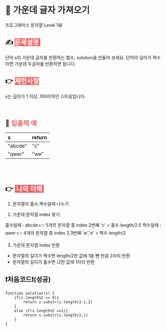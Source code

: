 # 📖 <span style="color:#2c2c2c;">가운데 글자 가져오기</span>

프로그래머스 문자열 Level 1😆

## ✍ <span style="color:#fff;background-color:#F15F5F"> 문제설명 </span>

단어 s의 가운데 글자를 반환하는 함수, solution을 만들어 보세요. 단어의 길이가 짝수라면 가운데 두글자를 반환하면 됩니다.

## 👉 <span style="color:#fff;background-color:#F15F5F"> 제한사항 </span>

s는 길이가 1 이상, 100이하인 스트링입니다.

<br>

## 🧐 <span style="color:#F15F5F;">입출력 예</span>

| s       | return |
| :------ | ------ |
| "abcde" | "c"    |
| "qwer"  | "we"   |

<br>
<br>

## 👉 <span style="color:#fff;background-color:#F15F5F"> 나의 이해 </span>

1. 문자열이 홀수,짝수일때 나누기

2. 가운데 문자열 index 찾기

홀수일때 : abcde 👉 5개의 문자열 중 index 2번째 'c' = 홀수.length/2.5
짝수일때 : qwer 👉 4개의 문자열 중 index 2,3번째 'w','e' = 짝수.length/2

3. 가운데 문자열 index 반환

- 문자열의 길이가 짝수면 length/2한 값에 1을 뺀 만큼 2자리 반환
- 문자열의 길이가 홀수면 /2한 값에 1자리 반환

## ❗처음코드❗(성공)

```
function solution(s) {
    if(s.length%2 == 0){
        return s.substr(s.length/2-1,2)
    }
    else if(s.length%2 ==1){
        return s.substr(s.length/2,1)
    }
}
```

<pre>
